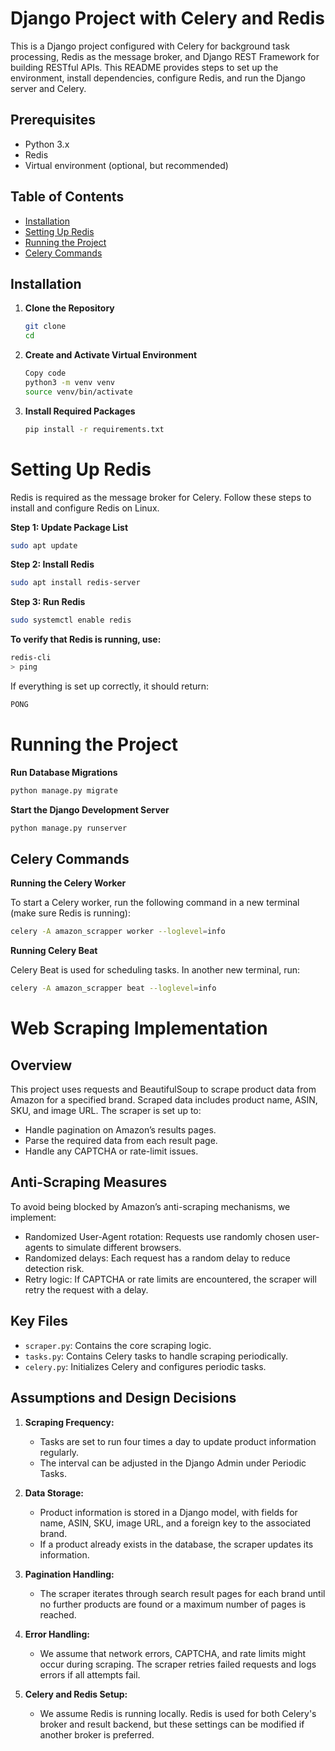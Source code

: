 # Django Project with Celery and Redis

This is a Django project configured with Celery for background task processing, Redis as the message broker, and Django REST Framework for building RESTful APIs. This README provides steps to set up the environment, install dependencies, configure Redis, and run the Django server and Celery.

## Prerequisites

- Python 3.x
- Redis
- Virtual environment (optional, but recommended)


## Table of Contents

- [Installation](#installation)
- [Setting Up Redis](#setting-up-redis)
- [Running the Project](#running-the-project)
- [Celery Commands](#celery-commands)


## Installation

1. **Clone the Repository**

   ```bash
   git clone
   cd
   ```

2. **Create and Activate Virtual Environment**

   ```bash
   Copy code
   python3 -m venv venv
   source venv/bin/activate
   ```

3. **Install Required Packages**

   ```bash
   pip install -r requirements.txt
   ```

# Setting Up Redis

Redis is required as the message broker for Celery. Follow these steps to install and configure Redis on Linux.

**Step 1: Update Package List**

```bash
sudo apt update
```

**Step 2: Install Redis**

```bash
sudo apt install redis-server
```

**Step 3: Run Redis**

```bash
sudo systemctl enable redis
```

**To verify that Redis is running, use:**

```bash
redis-cli
> ping
```

If everything is set up correctly, it should return:

```bash
PONG
```

# Running the Project

**Run Database Migrations**

```bash
python manage.py migrate
```

**Start the Django Development Server**

```bash
python manage.py runserver
```

## Celery Commands

**Running the Celery Worker**

To start a Celery worker, run the following command in a new terminal (make sure Redis is running):

```bash
celery -A amazon_scrapper worker --loglevel=info
```

**Running Celery Beat**

Celery Beat is used for scheduling tasks. In another new terminal, run:

```bash
celery -A amazon_scrapper beat --loglevel=info
```

# Web Scraping Implementation

## Overview

This project uses requests and BeautifulSoup to scrape product data from Amazon for a specified brand. Scraped data includes product name, ASIN, SKU, and image URL. The scraper is set up to:

- Handle pagination on Amazon’s results pages.
- Parse the required data from each result page.
- Handle any CAPTCHA or rate-limit issues.

## Anti-Scraping Measures

To avoid being blocked by Amazon’s anti-scraping mechanisms, we implement:

- Randomized User-Agent rotation: Requests use randomly chosen user-agents to simulate different browsers.
- Randomized delays: Each request has a random delay to reduce detection risk.
- Retry logic: If CAPTCHA or rate limits are encountered, the scraper will retry the request with a delay.

## Key Files

- `scraper.py`: Contains the core scraping logic.
- `tasks.py`: Contains Celery tasks to handle scraping periodically.
- `celery.py`: Initializes Celery and configures periodic tasks.

## Assumptions and Design Decisions

1.  **Scraping Frequency:**

    - Tasks are set to run four times a day to update product information regularly.
    - The interval can be adjusted in the Django Admin under Periodic Tasks.

2.  **Data Storage:**

    - Product information is stored in a Django model, with fields for name, ASIN, SKU, image URL, and a foreign key to the associated brand.
    - If a product already exists in the database, the scraper updates its information.

3.  **Pagination Handling:**

    - The scraper iterates through search result pages for each brand until no further products are found or a maximum number of pages is reached.

4.  **Error Handling:**

    - We assume that network errors, CAPTCHA, and rate limits might occur during scraping. The scraper retries failed requests and logs errors if all attempts fail.

5.  **Celery and Redis Setup:**
    - We assume Redis is running locally. Redis is used for both Celery's broker and result backend, but these settings can be modified if another broker is preferred.
